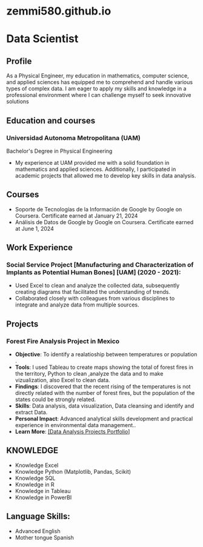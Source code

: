 # zemmi580.github.io
# Data Scientist
## Profile

As a Physical Engineer, my education in mathematics, computer science, and applied sciences has equipped me to comprehend and handle various types of complex data. I am eager to apply my skills and knowledge in a professional environment where I can challenge myself to seek innovative solutions

## Education and courses

### Universidad Autonoma Metropolitana (UAM)
Bachelor's Degree in Physical Engineering
- My experience at UAM provided me with a solid foundation in mathematics and applied sciences. Additionally, I participated in academic projects that allowed me to develop key skills in data analysis.

## Courses
- Soporte de Tecnologías de la Información de Google by Google on Coursera. Certificate earned at January 21, 2024
- Análisis de Datos de Google by Google on Coursera. Certificate earned at June 1, 2024

## Work Experience

### Social Service Project [Manufacturing and Characterization of Implants as Potential Human Bones] [UAM] (2020 - 2021):
-	Used Excel to clean and analyze the collected data, subsequently creating diagrams that facilitated the understanding of trends.
-	Collaborated closely with colleagues from various disciplines to integrate and analyze data from multiple sources.
  
## Projects

### Forest Fire Analysis Project in Mexico
- **Objective**: To identify a realatioship between temperatures or population .
- **Tools**: I used Tableau to create maps showing the total of forest fires in the territory, Python to clean ,analyze the data and to make vizualization, also Excel to clean data.
- **Findings**: I discovered that the recent rising of the temperatures is not directly related with the number of forest fires, but the population of the states could be strongly related.
- **Skills**: Data analysis, data visualization, Data cleansing and identify and extract Data.
- **Personal Impact**: Advanced analytical skills development and practical experience in environmental data management..
- **Learn More**: [[Data Analysis Projects Portfolio]](https://github.com/zemmi580/EmilianoChavez_DataProjects/blob/956a1d92362970bc1f3b7d17502ee40c77ebae56/Forestal%20fires.md)

## KNOWLEDGE
- Knowledge Excel
- Knowledge Python (Matplotlib, Pandas, Scikit)
- Knowledge SQL
- Knowledge in R
- Knowledge in Tableau
- Knowledge in PowerBI

## Language Skills:
- Advanced English
- Mother tongue Spanish
